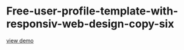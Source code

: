 # Free-user-profile-template-with-responsiv-web-design-copy-six
<a href="http://webi4u.com/web/page_categorie/profile/0">
  view demo
  </a>

